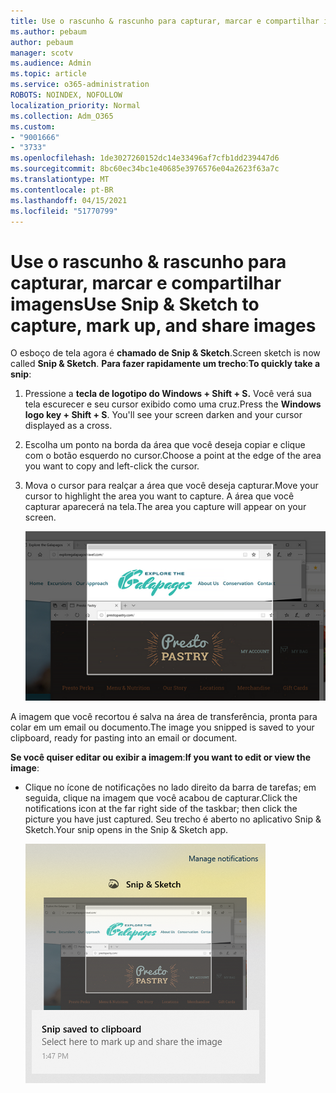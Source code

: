 ```yaml
---
title: Use o rascunho & rascunho para capturar, marcar e compartilhar imagens
ms.author: pebaum
author: pebaum
manager: scotv
ms.audience: Admin
ms.topic: article
ms.service: o365-administration
ROBOTS: NOINDEX, NOFOLLOW
localization_priority: Normal
ms.collection: Adm_O365
ms.custom:
- "9001666"
- "3733"
ms.openlocfilehash: 1de3027260152dc14e33496af7cfb1dd239447d6
ms.sourcegitcommit: 8bc60ec34bc1e40685e3976576e04a2623f63a7c
ms.translationtype: MT
ms.contentlocale: pt-BR
ms.lasthandoff: 04/15/2021
ms.locfileid: "51770799"
---
```

# <a name="use-snip--sketch-to-capture-mark-up-and-share-images"></a><span data-ttu-id="39550-102">Use o rascunho & rascunho para capturar, marcar e compartilhar imagens</span><span class="sxs-lookup"><span data-stu-id="39550-102">Use Snip & Sketch to capture, mark up, and share images</span></span>

<span data-ttu-id="39550-103">O esboço de tela agora é **chamado de Snip & Sketch**.</span><span class="sxs-lookup"><span data-stu-id="39550-103">Screen sketch is now called **Snip & Sketch**.</span></span> <span data-ttu-id="39550-104">**Para fazer rapidamente um trecho**:</span><span class="sxs-lookup"><span data-stu-id="39550-104">**To quickly take a snip**:</span></span>

1. <span data-ttu-id="39550-105">Pressione a **tecla de logotipo do Windows + Shift + S.** Você verá sua tela escurecer e seu cursor exibido como uma cruz.</span><span class="sxs-lookup"><span data-stu-id="39550-105">Press the **Windows logo key + Shift + S**. You'll see your screen darken and your cursor displayed as a cross.</span></span> 

2. <span data-ttu-id="39550-106">Escolha um ponto na borda da área que você deseja copiar e clique com o botão esquerdo no cursor.</span><span class="sxs-lookup"><span data-stu-id="39550-106">Choose a point at the edge of the area you want to copy and left-click the cursor.</span></span> 

3. <span data-ttu-id="39550-107">Mova o cursor para realçar a área que você deseja capturar.</span><span class="sxs-lookup"><span data-stu-id="39550-107">Move your cursor to highlight the area you want to capture.</span></span> <span data-ttu-id="39550-108">A área que você capturar aparecerá na tela.</span><span class="sxs-lookup"><span data-stu-id="39550-108">The area you capture will appear on your screen.</span></span>

   ![imagem da seleção realçada](media/snipone.png)

<span data-ttu-id="39550-110">A imagem que você recortou é salva na área de transferência, pronta para colar em um email ou documento.</span><span class="sxs-lookup"><span data-stu-id="39550-110">The image you snipped is saved to your clipboard, ready for pasting into an email or document.</span></span> 

<span data-ttu-id="39550-111">**Se você quiser editar ou exibir a imagem**:</span><span class="sxs-lookup"><span data-stu-id="39550-111">**If you want to edit or view the image**:</span></span> 

- <span data-ttu-id="39550-112">Clique no ícone de notificações no lado direito da barra de tarefas; em seguida, clique na imagem que você acabou de capturar.</span><span class="sxs-lookup"><span data-stu-id="39550-112">Click the notifications icon at the far right side of the taskbar; then click the picture you have just captured.</span></span> <span data-ttu-id="39550-113">Seu trecho é aberto no aplicativo Snip & Sketch.</span><span class="sxs-lookup"><span data-stu-id="39550-113">Your snip opens in the Snip & Sketch app.</span></span>

   ![imagem da imagem exibida no aplicativo de esnobamento](media/sniptwo.png)
